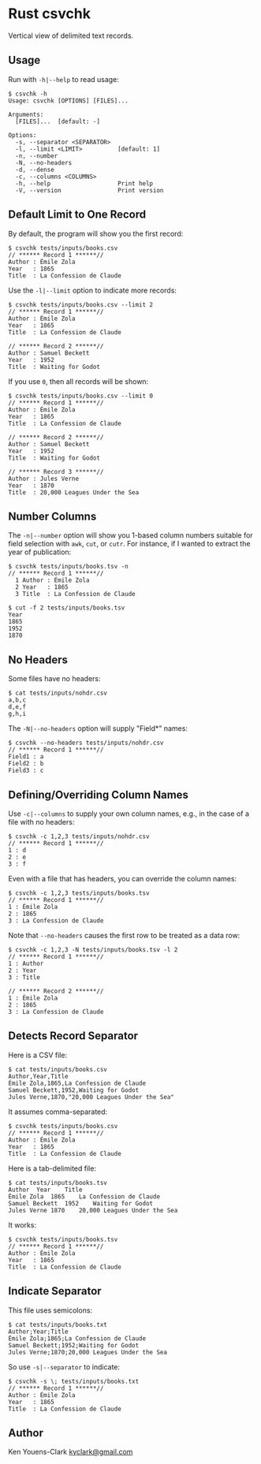 # Rust csvchk

Vertical view of delimited text records.

## Usage

Run with `-h|--help` to read usage:

```
$ csvchk -h
Usage: csvchk [OPTIONS] [FILES]...

Arguments:
  [FILES]...  [default: -]

Options:
  -s, --separator <SEPARATOR>
  -l, --limit <LIMIT>          [default: 1]
  -n, --number
  -N, --no-headers
  -d, --dense
  -c, --columns <COLUMNS>
  -h, --help                   Print help
  -V, --version                Print version
```

## Default Limit to One Record

By default, the program will show you the first record:

```
$ csvchk tests/inputs/books.csv
// ****** Record 1 ******//
Author : Émile Zola
Year   : 1865
Title  : La Confession de Claude
```

Use the `-l|--limit` option to indicate more records:

```
$ csvchk tests/inputs/books.csv --limit 2
// ****** Record 1 ******//
Author : Émile Zola
Year   : 1865
Title  : La Confession de Claude

// ****** Record 2 ******//
Author : Samuel Beckett
Year   : 1952
Title  : Waiting for Godot
```

If you use `0`, then all records will be shown:

```
$ csvchk tests/inputs/books.csv --limit 0
// ****** Record 1 ******//
Author : Émile Zola
Year   : 1865
Title  : La Confession de Claude

// ****** Record 2 ******//
Author : Samuel Beckett
Year   : 1952
Title  : Waiting for Godot

// ****** Record 3 ******//
Author : Jules Verne
Year   : 1870
Title  : 20,000 Leagues Under the Sea
```

## Number Columns

The `-n|--number` option will show you 1-based column numbers suitable for field selection with `awk`, `cut`, or `cutr`.
For instance, if I wanted to extract the year of publication:

```
$ csvchk tests/inputs/books.tsv -n
// ****** Record 1 ******//
  1 Author : Émile Zola
  2 Year   : 1865
  3 Title  : La Confession de Claude

$ cut -f 2 tests/inputs/books.tsv
Year
1865
1952
1870
```

## No Headers

Some files have no headers:

```
$ cat tests/inputs/nohdr.csv
a,b,c
d,e,f
g,h,i
```

The `-N|--no-headers` option will supply "Field*" names:

```
$ csvchk --no-headers tests/inputs/nohdr.csv
// ****** Record 1 ******//
Field1 : a
Field2 : b
Field3 : c
```

## Defining/Overriding Column Names

Use `-c|--columns` to supply your own column names, e.g., in the case of a file with no headers:

```
$ csvchk -c 1,2,3 tests/inputs/nohdr.csv
// ****** Record 1 ******//
1 : d
2 : e
3 : f
```

Even with a file that has headers, you can override the column names:

```
$ csvchk -c 1,2,3 tests/inputs/books.tsv
// ****** Record 1 ******//
1 : Émile Zola
2 : 1865
3 : La Confession de Claude
```

Note that `--no-headers` causes the first row to be treated as a data row:

```
$ csvchk -c 1,2,3 -N tests/inputs/books.tsv -l 2
// ****** Record 1 ******//
1 : Author
2 : Year
3 : Title

// ****** Record 2 ******//
1 : Émile Zola
2 : 1865
3 : La Confession de Claude
```

## Detects Record Separator

Here is a CSV file:

```
$ cat tests/inputs/books.csv
Author,Year,Title
Émile Zola,1865,La Confession de Claude
Samuel Beckett,1952,Waiting for Godot
Jules Verne,1870,"20,000 Leagues Under the Sea"
```

It assumes comma-separated:

```
$ csvchk tests/inputs/books.csv
// ****** Record 1 ******//
Author : Émile Zola
Year   : 1865
Title  : La Confession de Claude
```

Here is a tab-delimited file:

```
$ cat tests/inputs/books.tsv
Author	Year	Title
Émile Zola	1865	La Confession de Claude
Samuel Beckett	1952	Waiting for Godot
Jules Verne	1870	20,000 Leagues Under the Sea
```

It works:

```
$ csvchk tests/inputs/books.tsv
// ****** Record 1 ******//
Author : Émile Zola
Year   : 1865
Title  : La Confession de Claude
```

## Indicate Separator

This file uses semicolons:

```
$ cat tests/inputs/books.txt
Author;Year;Title
Émile Zola;1865;La Confession de Claude
Samuel Beckett;1952;Waiting for Godot
Jules Verne;1870;20,000 Leagues Under the Sea
```

So use `-s|--separator` to indicate:

```
$ csvchk -s \; tests/inputs/books.txt
// ****** Record 1 ******//
Author : Émile Zola
Year   : 1865
Title  : La Confession de Claude
```

## Author

Ken Youens-Clark <kyclark@gmail.com>
